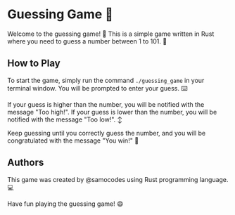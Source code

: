 # Guessing Game :game_die:

Welcome to the guessing game! :tada: This is a simple game written in Rust where you need to guess a number between 1 to 101. :thinking:

## How to Play

To start the game, simply run the command `./guessing_game` in your terminal window. You will be prompted to enter your guess. :keyboard:

If your guess is higher than the number, you will be notified with the message "Too high!". If your guess is lower than the number, you will be notified with the message "Too low!". :arrow_up_down:

Keep guessing until you correctly guess the number, and you will be congratulated with the message "You win!" :tada:

## Authors

This game was created by @samocodes using Rust programming language. :computer:

Have fun playing the guessing game! :smile:
